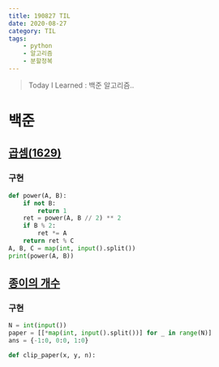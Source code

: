 ```yaml
---
title: 190827 TIL
date: 2020-08-27
category: TIL
tags:
    - python
    - 알고리즘
    - 분할정복
---
```


> Today I Learned : 백준 알고리즘.. 

# 백준

## [곱셈(1629)](https://www.acmicpc.net/problem/1629)

### 구현
```python
def power(A, B):
    if not B:
        return 1
    ret = power(A, B // 2) ** 2 
    if B % 2:
        ret *= A
    return ret % C
A, B, C = map(int, input().split())
print(power(A, B))
```

## [종이의 개수](https://www.acmicpc.net/problem/1780)

### 구현
```python
N = int(input())
paper = [[*map(int, input().split())] for _ in range(N)]
ans = {-1:0, 0:0, 1:0}

def clip_paper(x, y, n):    
    pivot = paper[x][y]
    for each_paper in range(n*n):
        i, j = divmod(each_paper, n)
        if paper[x + i][y + j] != pivot:
            for paper_set in range(9):
                k, l = divmod(paper_set, 3)
                clip_paper(x + k * n//3, y + l * n//3, n//3)
            return
            
    ans[pivot] += 1
        
clip_paper(0, 0, N)
print(f'{ans[-1]}\n{ans[0]}\n{ans[1]}')
```

## Reference
- [hwjyong](https://hwiyong.tistory.com/368)
